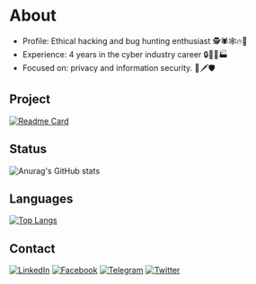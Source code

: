 # About

- Profile: Ethical hacking and bug hunting enthusiast 🕵️🕷️🕸️🔥💨
- Experience: 4 years in the cyber industry career 🔒🔑🌐🏭
- Focused on: privacy and information security. 🥷🗡️🛡️

## Project
[![Readme Card](https://github-readme-stats.vercel.app/api/pin/?username=anjodasilva&repo=lacuna)](https://github.com/anjodasilva/lacuna)

## Status
![Anurag's GitHub stats](https://github-readme-stats.vercel.app/api?username=anjodasilva&show_icons=true&theme=swift)

## Languages
[![Top Langs](https://github-readme-stats.vercel.app/api/top-langs/?username=anjodasilva&layout=donut)](https://github.com/anuraghazra/github-readme-stats)

## Contact

[![LinkedIn](https://img.shields.io/badge/linkedin-%230077B5.svg?style=for-the-badge&logo=linkedin&logoColor=white)](https://www.linkedin.com/in/anjodasilva)
[![Facebook](https://img.shields.io/badge/Facebook-%231877F2.svg?style=for-the-badge&logo=Facebook&logoColor=white)](https://instagram.com/anjodasilva_)
[![Telegram](https://img.shields.io/badge/Telegram-2CA5E0?style=for-the-badge&logo=telegram&logoColor=white)](https://t.me/anjodasilva)
[![Twitter](https://img.shields.io/badge/Twitter-1DA1F2?style=for-the-badge&logo=twitter&logoColor=white)](https://twitter.com/anjodasilva_)

<!---
anjodasilva/anjodasilva is a ✨ special ✨ repository because its `README.md` (this file) appears on your GitHub profile.
You can click the Preview link to take a look at your changes.
--->
